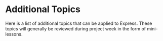 # Additional Topics

Here is a list of additional topics that can be applied to Express. These topics will generally be reviewed during project week in the form of mini-lessons.

